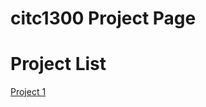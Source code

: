 # citc1300 Project Page

<h1>Project List</h1>

<a href="images/index.html" target="_blank">Project 1</a>
